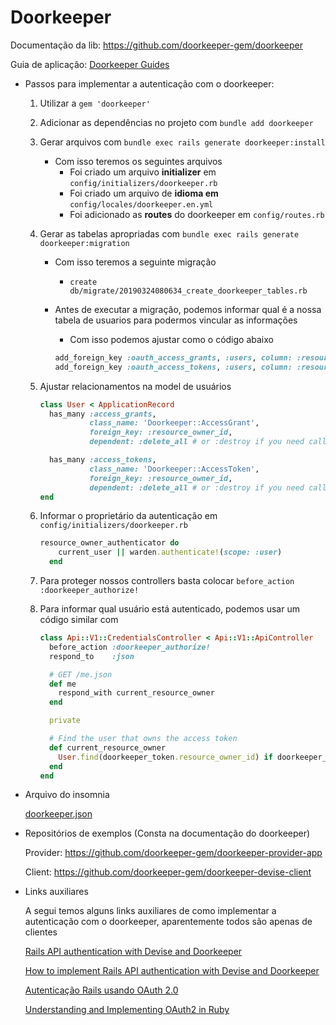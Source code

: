 # Doorkeeper

Documentação da lib: https://github.com/doorkeeper-gem/doorkeeper

Guia de aplicação: [Doorkeeper Guides](https://doorkeeper.gitbook.io/guides/)

- Passos para implementar a autenticação com o doorkeeper:
    1. Utilizar a `gem 'doorkeeper'`
    2. Adicionar as dependências no projeto com `bundle add doorkeeper`
    3. Gerar arquivos com `bundle exec rails generate doorkeeper:install`
        - Com isso teremos os seguintes arquivos
            - Foi criado um arquivo **initializer** em `config/initializers/doorkeeper.rb`
            - Foi criado um arquivo de **idioma em** `config/locales/doorkeeper.en.yml`
            - Foi adicionado as **routes** do doorkeeper em `config/routes.rb`
    4. Gerar as tabelas apropriadas com `bundle exec rails generate doorkeeper:migration`
        - Com isso teremos a seguinte migração
            - `create db/migrate/20190324080634_create_doorkeeper_tables.rb`
        - Antes de executar a migração, podemos informar qual é a nossa tabela de usuarios para podermos vincular as informações
            - Com isso podemos ajustar como o código abaixo

            ```ruby
            add_foreign_key :oauth_access_grants, :users, column: :resource_owner_id
            add_foreign_key :oauth_access_tokens, :users, column: :resource_owner_id
            ```

    5. Ajustar relacionamentos na model de usuários

        ```ruby
        class User < ApplicationRecord
          has_many :access_grants,
                   class_name: 'Doorkeeper::AccessGrant',
                   foreign_key: :resource_owner_id,
                   dependent: :delete_all # or :destroy if you need callbacks

          has_many :access_tokens,
                   class_name: 'Doorkeeper::AccessToken',
                   foreign_key: :resource_owner_id,
                   dependent: :delete_all # or :destroy if you need callbacks
        end
        ```

    6. Informar o proprietário da autenticação em `config/initializers/doorkeeper.rb`

        ```ruby
        resource_owner_authenticator do
            current_user || warden.authenticate!(scope: :user)
          end
        ```

    7. Para proteger nossos controllers basta colocar `before_action :doorkeeper_authorize!`
    8. Para informar qual usuário está autenticado, podemos usar um código similar com

        ```ruby
        class Api::V1::CredentialsController < Api::V1::ApiController
          before_action :doorkeeper_authorize!
          respond_to    :json

          # GET /me.json
          def me
            respond_with current_resource_owner
          end

          private

          # Find the user that owns the access token
          def current_resource_owner
            User.find(doorkeeper_token.resource_owner_id) if doorkeeper_token
          end
        end
        ```

- Arquivo do insomnia

    [doorkeeper.json](Doorkeeper%206c818291647647e1828bae4bcc0ba569/doorkeeper.json)

- Repositórios de exemplos (Consta na documentação do doorkeeper)

    Provider: https://github.com/doorkeeper-gem/doorkeeper-provider-app

    Client: https://github.com/doorkeeper-gem/doorkeeper-devise-client

- Links auxiliares

    A segui temos alguns links auxiliares de como implementar a autenticação com o doorkeeper, aparentemente todos são apenas de clientes

    [Rails API authentication with Devise and Doorkeeper](https://medium.com/@khokhanijignesh29/rails-api-doorkeeper-devise-4212115c9f0d)

    [How to implement Rails API authentication with Devise and Doorkeeper](https://rubyyagi.com/rails-api-authentication-devise-doorkeeper/)

    [Autenticação Rails usando OAuth 2.0](https://medium.com/jaguaribetech/autentica%C3%A7%C3%A3o-rails-usando-oauth-2-0-d97a0a7d7f9f)

    [Understanding and Implementing OAuth2 in Ruby](https://www.honeybadger.io/blog/oauth2-ruby/)